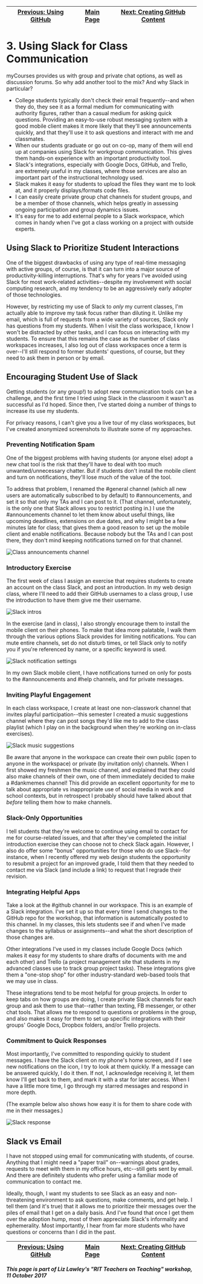 | [Previous: Using GitHub](2-usingGithub.md) | [Main Page](README.md) | [Next: Creating GitHub Content](4-creatingGithub.md) |
|--------------------------------|-----------------------------|------------------------|

# 3. Using Slack for Class Communication

myCourses provides us with group and private chat options, as well as discussion forums. So why add another tool to the mix? And why Slack in particular?

- College students typically don't check their email frequently--and when they do, they see it as a formal medium for communicating with authority figures, rather than a casual medium for asking quick questions. Providing an easy-to-use robust messaging system with a good mobile client makes it more likely that they'll see announcements quickly, and that they'll use it to ask questions and interact with me and classmates.
- When our students graduate or go out on co-op, many of them will end up at companies using Slack for workgroup communication. This gives them hands-on experience with an important productivity tool.
- Slack's integrations, especially with Google Docs, GitHub, and Trello, are extremely useful in my classes, where those services are also an important part of the instructional technology used. 
- Slack makes it easy for students to upload the files they want me to look at, and it properly displays/formats code files.
- I can easily create private group chat channels for student groups, and be a member of those channels, which helps greatly in assessing ongoing participation and group dynamics issues.
- It's easy for me to add external people to a Slack workspace, which comes in handy when I've got a class working on a project with outside experts. 

## Using Slack to Prioritize Student Interactions
One of the biggest drawbacks of using any type of real-time messaging with active groups, of course, is that it can turn into a major source of productivity-killing interruptions. That's why for years I've avoided using Slack for most work-related activities--despite my involvement with social computing research, and my tendency to be an aggressively early adopter of those technologies. 

However, by restricting my use of Slack to *only* my current classes, I'm actually able to improve my task focus rather than diluting it. Unlike my email, which is full of requests from a wide variety of sources, Slack only has questions from my students. When I visit the class workspace, I know I won't be distracted by other tasks, and I can focus on interacting with my students. To ensure that this remains the case as the number of class workspaces increases, I also log out of class workspaces once a term is over--I'll still respond to former students' questions, of course, but they need to ask them in person or by email. 

## Encouraging Student Use of Slack
Getting students (or any group!) to adopt new communication tools can be a challenge, and the first time I tried using Slack in the classroom it wasn't as successful as I'd hoped. Since then, I've started doing a number of things to increase its use my students. 

For privacy reasons, I can't give you a live tour of my class workspaces, but I've created anonymized screenshots to illustrate some of my approaches.

### Preventing Notification Spam
One of the biggest problems with having students (or anyone else) adopt a new chat tool is the risk that they'll have to deal with too much unwanted/unnecessary chatter. But if students don't install the mobile client and turn on notifications, they'll lose much of the value of the tool. 

To address that problem, I renamed the \#general channel (which all new users are automatically subscribed to by default) to \#announcements, and set it so that only my TAs and I can post to it. (That channel, unfortunately, is the only one that Slack allows you to restrict posting in.) I use the \#announcements channel to let them know about useful things, like upcoming deadlines, extensions on due dates, and why I might be a few minutes late for class; that gives them a good reason to set up the mobile client and enable notifications. Because nobody but the TAs and I can post there, they don't mind keeping notifications turned on for that channel. 

![Class announcements channel](images/slack-classroom-announcements.png)

### Introductory Exercise
The first week of class I assign an exercise that requires students to create an account on the class Slack, and post an introduction. In my web design class, where I'll need to add their GitHub usernames to a class group, I use the introduction to have them give me their username.

![Slack intros](images/slack-classroom-intros.png)

In the exercise (and in class), I also strongly encourage them to install the mobile client on their phones. To make that idea more palatable, I walk them through the various options Slack provides for limiting notifications. You can mute entire channels, set do not disturb times, or tell Slack only to notify you if you're referenced by name, or a specific keyword is used.  

![Slack notification settings](images/slack-notification-settings.png
)

In my own Slack mobile client, I have notifications turned on only for posts to the \#announcements and \#help channels, and for private messages.

### Inviting Playful Engagement
In each class workspace, I create at least one non-classwork channel that invites playful participation--this semester I created a music suggestions channel where they can post songs they'd like me to add to the class playlist (which I play on in the background when they're working on in-class exercises).

![Slack music suggestions](images/slack-classroom-music.png)

Be aware that anyone in the workspace can create their own public (open to anyone in the workspace) or private (by invitation only) channels. When I first showed my freshmen the music channel, and explained that they could also make channels of their own, one of them immediately decided to make a \#dankmemes channel! This did provide an excellent opportunity for me to talk about appropriate vs inappropriate use of social media in work and school contexts, but in retrospect I probably should have talked about that *before* telling them how to make channels.

### Slack-Only Opportunities
I tell students that they're welcome to continue using email to contact for me for course-related issues, and that after they've completed the initial introduction exercise they can choose not to check Slack again. However, I also do offer some "bonus" opportunities for those who do use Slack--for instance, when I recently offered my web design students the opportunity to resubmit a project for an improved grade, I told them that they needed to contact me via Slack (and include a link) to request that I regrade their revision.

### Integrating Helpful Apps
Take a look at the \#github channel in our workspace. This is an example of a Slack integration. I've set it up so that every time I send changes to the GitHub repo for the workshop, that information is automatically posted to this channel. In my classes, this lets students see if and when I've made changes to the syllabus or assignments--and what the short description of those changes are. 

Other integrations I've used in my classes include Google Docs (which makes it easy for my students to share drafts of documents with me and each other) and Trello (a project management site that students in my advanced classes use to track group project tasks). These integrations give them a "one-stop shop" for other industry-standard web-based tools that we may use in class. 

These integrations tend to be most helpful for group projects. In order to keep tabs on how groups are doing, I create private Slack channels for each group and ask them to use that--rather than texting, FB messenger, or other chat tools. That allows me to respond to questions or problems in the group, and also makes it easy for them to set up specific integrations with their groups' Google Docs, Dropbox folders, and/or Trello projects. 

### Commitment to Quick Responses
Most importantly, I've committed to responding quickly to student messages. I have the Slack client on my phone's home screen, and if I see new notifications on the icon, I try to look at them quickly. If a message can be answered quickly, I do it then. If not, I acknowledge receiving it, let them know I'll get back to them, and mark it with a star for later access. When I have a little more time, I go through my starred messages and respond in more depth. 

(The example below also shows how easy it is for them to share code with me in their messages.)

![Slack response](images/slack-snippet.png)

## Slack vs Email
I have not stopped using email for communicating with students, of course. Anything that I might need a "paper trail" on--warnings about grades, requests to meet with them in my office hours, etc--still gets sent by email. And there are definitely students who prefer using a familiar mode of communication to contact me. 

Ideally, though, I want my students to see Slack as an easy and non-threatening environment to ask questions, make comments, and get help. I tell them (and it's true) that it allows me to prioritize their messages over the piles of email that I get on a daily basis. And I've found that once I get them over the adoption hump, most of them appreciate Slack's informality and ephemerality. Most importantly, I hear from far more students who have questions or concerns than I did in the past. 

| [Previous: Using GitHub](2-usingGithub.md) | [Main Page](README.md) | [Next: Creating GitHub Content](4-creatingGithub.md) |
|--------------------------------|-----------------------------|------------------------|

***This page is part of Liz Lawley's "RIT Teachers on Teaching" workshop, 11 October 2017***